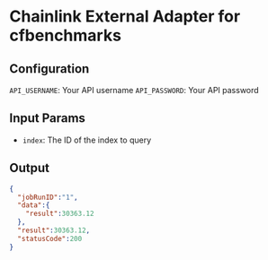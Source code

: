 # Chainlink External Adapter for cfbenchmarks

## Configuration

`API_USERNAME`: Your API username
`API_PASSWORD`: Your API password

## Input Params

- `index`: The ID of the index to query

## Output

```json
{
  "jobRunID":"1",
  "data":{
    "result":30363.12
  },
  "result":30363.12,
  "statusCode":200
}
```

